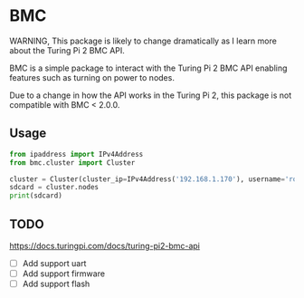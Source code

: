 # BMC

WARNING, This package is likely to change dramatically as I learn more about the Turing Pi 2 BMC API.

BMC is a simple package to interact with the Turing Pi 2 BMC API enabling features such as
turning on power to nodes.

Due to a change in how the API works in the Turing Pi 2, this package is not compatible with BMC < 2.0.0.

## Usage

```python
from ipaddress import IPv4Address
from bmc.cluster import Cluster

cluster = Cluster(cluster_ip=IPv4Address('192.168.1.170'), username='root', password='turing', verify=False)
sdcard = cluster.nodes
print(sdcard)
```

## TODO

https://docs.turingpi.com/docs/turing-pi2-bmc-api

- [ ] Add support uart
- [ ] Add support firmware
- [ ] Add support flash

